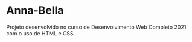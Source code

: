 # Anna-Bella
 Projeto desenvolvido no curso de Desenvolvimento Web Completo 2021 com o uso de HTML e CSS.
